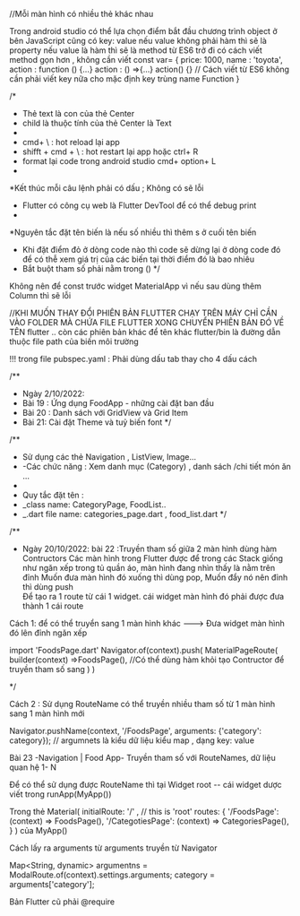 //Mỗi màn hình có nhiều thẻ khác nhau

Trong android studio có thể lựa chọn điểm bắt đầu chương trình
object ở bên JavaScript cũng có key: value
 nếu value không phải hàm thì sẽ là property
 nếu value là hàm thì sẽ là method
 từ ES6 trở đi có cách viết method gọn hơn , không cần viết
  const var= {
  price: 1000,
  name : 'toyota',
  action : function () {...}
  action : () =>{...}
  action() {}  // Cách viết từ ES6 không cần phải viết key nữa cho mặc định key trùng name Function
  }

  /*
   * Thẻ text là con của thẻ Center
   * child là thuộc tính của thẻ Center là Text
   *
   * cmd+ \ : hot reload lại app
   * shifft + cmd + \ : hot restart lại app   hoặc ctrl+ R
   * format lại code trong android studio cmd+ option+ L
   *
   *Kết thúc mỗi câu lệnh phải có dấu ; Không có sẽ lỗi
   * Flutter có công cụ web là Flutter DevTool để có thể debug print
   *
   *Nguyên tắc đặt tên biến là nếu số nhiều thì thêm s ở cuối tên biến
   * Khi đặt điểm đỏ ở dòng code nào thì code sẽ dừng lại ở dòng code đó để có thễ xem  giá trị của các biến tại thời điểm đó là bao nhiêu
   * Bắt buột tham số phải nằm trong ()
   */


   Không nên để const trước widget MaterialApp  vì nếu sau dùng thêm Column thì sẽ lỗi
   
//KHI MUỐN THAY ĐỔI PHIÊN BẢN FLUTTER CHẠY TRÊN MÁY CHỈ CẦN VÀO FOLDER MÀ CHỨA FILE FLUTTER XONG CHUYỂN PHIÊN BẢN ĐÓ VỀ TÊN  flutter .. còn các phiên bản khác để tên khác
flutter/bin là đường dẫn thuộc file path của biến môi trường 

!!! trong file pubspec.yaml : Phải dùng dấu tab thay cho 4 dấu cách










/**
 * Ngày 2/10/2022:
 * Bài 19 : Ứng dụng FoodApp - những cài đặt ban đầu
 * Bài 20 : Danh sách với GridView và Grid Item
 * Bài 21: Cài đặt Theme và tuỷ biến font
 */

/**
 * Sử dụng các thẻ Navigation , ListView, Image...
 * -Các chức năng : Xem danh mục (Category) , danh sách /chi tiết món ăn ...
 *
 * Quy tắc đặt tên :
 * _class name: CategoryPage, FoodList..
 * _.dart file name: categories_page.dart , food_list.dart
 */

/**
 * Ngày 20/10/2022: bài 22 :Truyền tham số giữa 2 màn hình dùng hàm Contructors
Các màn hình trong Flutter được để trong các Stack giống như ngăn xếp trong tủ quần áo, màn hình đang nhìn thấy là nằm trên đỉnh 
Muốn đưa màn hình đó xuống thì dùng pop, Muốn đẩy nó nên đỉnh thì dùng push  
Để tạo ra 1 route từ cái 1 widget. cái widget màn hình đó phải được đưa thành 1 cái route

Cách 1: để có thể truyển sang 1 màn hình khác ---> Đưa widget màn hình đó lên đỉnh ngăn xếp

import 'FoodsPage.dart'
 Navigator.of(context).push(
  MaterialPageRoute(
    builder(context) =>FoodsPage(),   //Có thể dùng hàm khỏi tạo Contructor để truyền tham số sang
  )
 )

 */

Cách 2 : Sử dụng RouteName có thể truyền nhiều tham số từ 1 màn hình sang 1 màn hình mới

Navigator.pushName(context, '/FoodsPage', arguments: {'category': category}); // argumnets là kiểu dữ liệu kiểu map , dạng key: value

Bài 23 -Navigation | Food App- Truyền tham số với RouteNames, dữ liệu quan hệ 1- N

Để có thể sử dụng được RouteName thì tại Widget root -- cái widget dược viết trong runApp(MyApp())

Trong thẻ Material(
  initialRoute: '/'  , // this is 'root'
  routes: {
    '/FoodsPage': (context) => FoodsPage(),
    '/CategotiesPage': (context) => CategoriesPage(),
  }
) của MyApp()


Cách lấy ra arguments từ arguments truyền từ Navigator

Map<String, dynamic> argumentns = ModalRoute.of(context).settings.arguments;
category = arguments['category'];

Bản Flutter cũ phải @require













